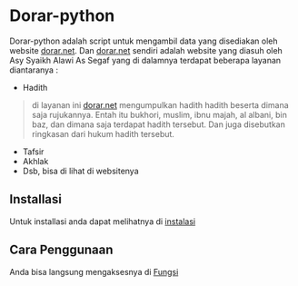 # Dorar-python

Dorar-python adalah script untuk mengambil data yang disediakan oleh website [dorar.net](http://dorar.net).
Dan [dorar.net](http://dorar.net) sendiri adalah website yang diasuh oleh Asy Syaikh Alawi As Segaf yang di dalamnya terdapat beberapa layanan diantaranya :
- Hadith 
> di layanan ini [dorar.net](http://dorar.net) mengumpulkan hadith hadith beserta dimana saja rujukannya. Entah itu bukhori, muslim, ibnu majah, al albani, bin baz, dan dimana saja terdapat hadith tersebut. Dan juga disebutkan ringkasan dari hukum hadith tersebut.
- Tafsir
- Akhlak
- Dsb, bisa di lihat di websitenya

## Installasi

Untuk installasi anda dapat melihatnya di [instalasi](https://github.com/ihfazhillah/dorar-python/wiki/Instalasi)

## Cara Penggunaan

Anda bisa langsung mengaksesnya di [Fungsi](https://github.com/ihfazhillah/dorar-python/wiki/Fungsi)

